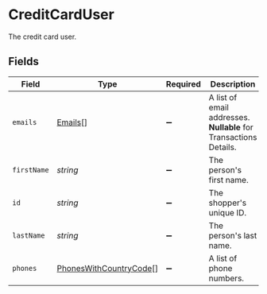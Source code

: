 # CreditCardUser

The credit card user.


## Fields

| Field                                                                   | Type                                                                    | Required                                                                | Description                                                             | Example                                                                 |
| ----------------------------------------------------------------------- | ----------------------------------------------------------------------- | ----------------------------------------------------------------------- | ----------------------------------------------------------------------- | ----------------------------------------------------------------------- |
| `emails`                                                                | [Emails](../../models/shared/emails.md)[]                               | :heavy_minus_sign:                                                      | A list of email addresses. **Nullable** for Transactions Details.       |                                                                         |
| `firstName`                                                             | *string*                                                                | :heavy_minus_sign:                                                      | The person's first name.                                                | Charlotte                                                               |
| `id`                                                                    | *string*                                                                | :heavy_minus_sign:                                                      | The shopper's unique ID.                                                | b2vghjk2v4c5fgdh3jak                                                    |
| `lastName`                                                              | *string*                                                                | :heavy_minus_sign:                                                      | The person's last name.                                                 | Charles                                                                 |
| `phones`                                                                | [PhonesWithCountryCode](../../models/shared/phoneswithcountrycode.md)[] | :heavy_minus_sign:                                                      | A list of phone numbers.                                                |                                                                         |